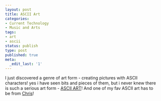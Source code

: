 ```yaml
---
layout: post
title: ASCII Art
categories:
- Current Technology
- Music and Arts
tags:
- art
- ascii
status: publish
type: post
published: true
meta:
  _edit_last: '1'
---
```

I just discovered a genre of art form - creating pictures with ASCII characters! yes i have seen bits and pieces of them, but i never knew there is such a serious art form - [ASCII ART](http://en.wikipedia.org/wiki/ASCII_art)! And one of my fav ASCII art has to be from [Chris](http://www.chris.com/ascii/)!  
